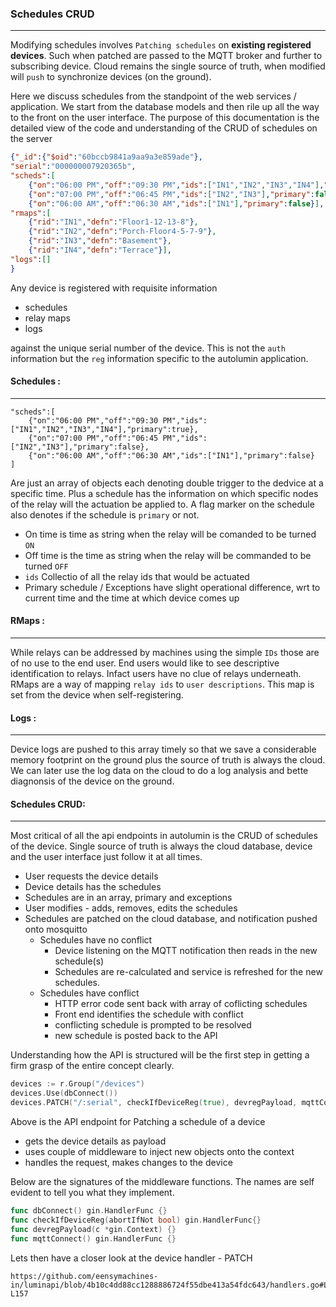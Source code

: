 ### Schedules CRUD
---------

Modifying schedules involves `Patching schedules` on __existing registered devices__. Such when patched are passed to the MQTT broker and further to subscribing device. Cloud remains the single source of truth, when modified will `push` to synchronize devices (on the ground).

Here we discuss schedules from the standpoint of the web services / application. We start from the database models and then rile up all the way to the front on the user interface. The purpose of this documentation is the detailed view of the code and understanding of the CRUD of schedules on the server

```json
{"_id":{"$oid":"60bccb9841a9aa9a3e859ade"},
"serial":"000000007920365b",
"scheds":[
    {"on":"06:00 PM","off":"09:30 PM","ids":["IN1","IN2","IN3","IN4"],"primary":true},
    {"on":"07:00 PM","off":"06:45 PM","ids":["IN2","IN3"],"primary":false},
    {"on":"06:00 AM","off":"06:30 AM","ids":["IN1"],"primary":false}],
"rmaps":[
    {"rid":"IN1","defn":"Floor1-12-13-8"},
    {"rid":"IN2","defn":"Porch-Floor4-5-7-9"},
    {"rid":"IN3","defn":"Basement"},
    {"rid":"IN4","defn":"Terrace"}],
"logs":[]
}
```
Any device is registered with requisite information 
- schedules 
- relay maps 
- logs

against the unique serial number of the device. This is not the `auth` information but the `reg` information specific to the autolumin application.

#### Schedules :
--------


```
"scheds":[
    {"on":"06:00 PM","off":"09:30 PM","ids":["IN1","IN2","IN3","IN4"],"primary":true},
    {"on":"07:00 PM","off":"06:45 PM","ids":["IN2","IN3"],"primary":false},
    {"on":"06:00 AM","off":"06:30 AM","ids":["IN1"],"primary":false}
]
```

Are just an array of objects each denoting double trigger to the dedvice at a specific time. Plus a schedule has the information on which specific nodes of the relay will the actuation be applied to. A flag marker on the schedule also denotes if the schedule is `primary` or not.

- On time is time as string when the relay will be comanded to be turned `ON`
- Off time is the time as string when the relay will be commanded to be turned `OFF`
- `ids` Collectio of all the relay ids that would be actuated
- Primary schedule / Exceptions have slight operational difference, wrt to current time and the time at which device comes up


#### RMaps :
------

While relays can be addressed by machines using the simple `IDs` those are of no use to the end user. End users would like to see descriptive identification to relays. Infact users have no clue of relays underneath. RMaps are a way of mapping `relay ids` to `user descriptions`. This map is set from the device when self-registering. 

#### Logs :
----------

Device logs are pushed to this array timely so that we save a considerable memory footprint on the ground plus the source of truth is always the cloud. We can later use the log data on the cloud to do a log analysis and bette diagnonsis of the device on the ground.

#### Schedules CRUD:
-----------

Most critical of all the api endpoints in autolumin is the CRUD of schedules of the device. Single source of truth is always the cloud database, device and the user interface just follow it at all times. 

- User requests the device details
- Device details has the schedules
- Schedules are in an array, primary and exceptions 
- User modifies - adds, removes, edits the schedules
- Schedules are patched on the cloud database, and notification pushed onto mosquitto
  - Schedules have no conflict
    - Device listening on the MQTT notification then reads in the new schedule(s)
    - Schedules are re-calculated and service is refreshed for the new schedules.
  - Schedules have conflict
    - HTTP error code sent back with array of coflicting schedules
    - Front end identifies the schedule with conflict 
    - conflicting schedule is prompted to be resolved 
    - new schedule is posted back to the API
  
Understanding how the API is structured will be the first step in getting a firm grasp of the entire concept clearly. 

```go 
devices := r.Group("/devices")
devices.Use(dbConnect())
devices.PATCH("/:serial", checkIfDeviceReg(true), devregPayload, mqttConnect(), HandlDevice)
```
Above is the API endpoint for Patching a schedule of a device 
- gets the device details as payload 
- uses couple of middleware to inject new objects onto the context
- handles the request, makes changes to the device

Below are the signatures of the middleware functions. The names are self evident to tell you what they implement.

```go 
func dbConnect() gin.HandlerFunc {}
func checkIfDeviceReg(abortIfNot bool) gin.HandlerFunc{}
func devregPayload(c *gin.Context) {}
func mqttConnect() gin.HandlerFunc {}
```
Lets then have a closer look at the device handler - PATCH

```
https://github.com/eensymachines-in/luminapi/blob/4b10c4dd88cc1288886724f55dbe413a54fdc643/handlers.go#L79-L157
```
